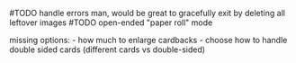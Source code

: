 
#TODO handle errors man, would be great to gracefully exit by deleting all leftover images
#TODO open-ended "paper roll" mode

missing options:
	- how much to enlarge cardbacks
	- choose how to handle double sided cards (different cards vs double-sided)